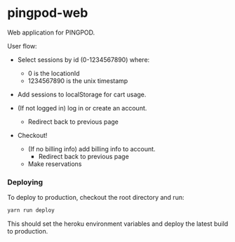 # pingpod-web

Web application for PINGPOD.

User flow:

- Select sessions by id (0-1234567890) where:
  - 0 is the locationId
  - 1234567890 is the unix timestamp

- Add sessions to localStorage for cart usage.

- (If not logged in) log in or create an account.
  - Redirect back to previous page

- Checkout!
  - (If no billing info) add billing info to account.
    - Redirect back to previous page
  - Make reservations


### Deploying
To deploy to production, checkout the root directory and run:

```sh
yarn run deploy
```

This should set the heroku environment variables and deploy the latest build to production. 